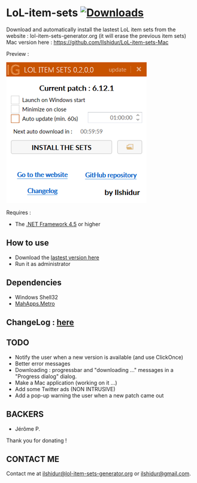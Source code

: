 # LoL-item-sets [![Downloads](https://img.shields.io/github/downloads/Ilshidur/LoL-item-sets/total.svg)](https://github.com/Ilshidur/LoL-item-sets/releases)

Download and automatically install the lastest LoL item sets from the website : lol-item-sets-generator.org
(it will erase the previous item sets)
Mac version here : https://github.com/Ilshidur/LoL-item-sets-Mac

Preview :

![preview](preview.png)

Requires :

- The [.NET Framework 4.5](https://www.microsoft.com/en-US/download/details.aspx?id=30653) or higher

How to use
---------
- Download the [lastest version here](http://www.item-sets-generator.org/clicks/click.php?id=dl_application_from_other_site)
- Run it as administrator

Dependencies
---------

- Windows Shell32
- [MahApps.Metro](http://mahapps.com/)

ChangeLog : [here](https://github.com/Ilshidur/LoL-item-sets/blob/master/CHANGELOG.md)
---------

TODO
---------

* Notify the user when a new version is available (and use ClickOnce)
* Better error messages
* Downloading : progressbar and "downloading ..." messages in a "Progress dialog" dialog.
* Make a Mac application (working on it ...)
* Add some Twitter ads (NON INTRUSIVE)
* Add a pop-up warning the user when a new patch came out

BACKERS
---------

* Jérôme P.

Thank you for donating !

CONTACT ME
---------

Contact me at [ilshidur@lol-item-sets-generator.org](mailto:ilshidur@lol-item-sets-generator.org) or [ilshidur@gmail.com](mailto:ilshidur@gmail.com).